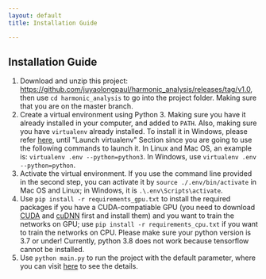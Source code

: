 ```yaml
---
layout: default
title: Installation Guide

---
```


## Installation Guide

1. Download and unzip this project: https://github.com/juyaolongpaul/harmonic_analysis/releases/tag/v1.0, then use `cd harmonic_analysis` to go into the project folder. Making sure that you are on the master branch.
2. Create a virtual environment using Python 3. Making sure you have it already installed in your computer, and added to `PATH`. Also, making sure you have `virtualenv` already installed. To install it in Windows, please refer [here](https://programwithus.com/learn-to-code/Pip-and-virtualenv-on-Windows/), until "Launch virtualenv" Section since you are going to use the following commands to launch it. In Linux and Mac OS, an example is: `virtualenv .env --python=python3`. In Windows, use `virtualenv .env --python=python`.
3. Activate the virtual environment. If you use the command line provided in the second step, you can activate it by `source ./.env/bin/activate` in Mac OS and Linux; in Windows, it is `.\.env\Scripts\activate`.
4. Use `pip install -r requirements_gpu.txt` to install the required packages if you have a CUDA-compatiable GPU (you need to download [CUDA](https://developer.nvidia.com/cuda-90-download-archive) and [cuDNN]( https://developer.nvidia.com/cudnn) first and install them) and you want to train the networks on GPU; use `pip install -r requirements_cpu.txt` if you want to train the networks on CPU. Please make sure your python version is 3.7 or under! Currently, python 3.8 does not work because tensorflow cannot be installed.
5. Use `python main.py` to run the project with the default parameter, where you can visit [here](https://juyaolongpaul.github.io/harmonic_analysis/Github_Page/parameter_adjustment.html) to see the details. 
